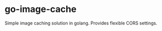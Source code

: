 go-image-cache
==============

Simple image caching solution in golang. Provides flexible CORS settings.
